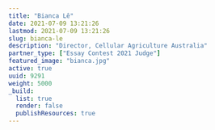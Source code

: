 ```yaml
---
title: "Bianca Lê"
date: 2021-07-09 13:21:26
lastmod: 2021-07-09 13:21:26
slug: bianca-le
description: "Director, Cellular Agriculture Australia"
partner_type: ["Essay Contest 2021 Judge"]
featured_image: "bianca.jpg"
active: true
uuid: 9291
weight: 5000
_build:
  list: true
  render: false
  publishResources: true
---
```

